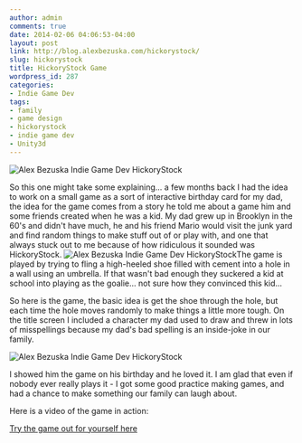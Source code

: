 ```yaml
---
author: admin
comments: true
date: 2014-02-06 04:06:53-04:00
layout: post
link: http://blog.alexbezuska.com/hickorystock/
slug: hickorystock
title: HickoryStock Game
wordpress_id: 287
categories:
- Indie Game Dev
tags:
- family
- game design
- hickorystock
- indie game dev
- Unity3d
---
```


![Alex Bezuska Indie Game Dev HickoryStock ](/images/2014/02/hickorystock-intro.jpg)

So this one might take some explaining... a few months back I had the idea to work on a small game as a sort of interactive birthday card for my dad, the idea for the game comes from a story he told me about a game him and some friends created when he was a kid. My dad grew up in Brooklyn in the 60's and didn't have much, he and his friend Mario would visit the junk yard and find random things to make stuff out of or play with, and one that always stuck out to me because of how ridiculous it sounded was HickoryStock. ![Alex Bezuska Indie Game Dev HickoryStock ](/images/2014/02/Screen-Shot-2014-02-06-at-2.34.33-AM.png)The game is played by trying to fling a high-heeled shoe filled with cement into a hole in a wall using an umbrella. If that wasn't bad enough they suckered a kid at school into playing as the goalie... not sure how they convinced this kid...

So here is the game, the basic idea is get the shoe through the hole, but each time the hole moves randomly to make things a little more tough. On the title screen I included a character my dad used to draw and threw in lots of misspellings because my dad's bad spelling is an inside-joke in our family.

![Alex Bezuska Indie Game Dev HickoryStock ](/images/2014/02/Screen-Shot-2014-02-06-at-2.35.11-AM.png)

I showed him the game on his birthday and he loved it. I am glad that even if nobody ever really plays it - I got some good practice making games, and had a chance to make something our family can laugh about.

Here is a video of the game in action:


[Try the game out for yourself here](http://alexbezuska.com/experiments/hickorystock/)
